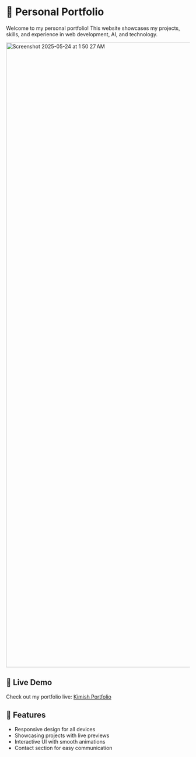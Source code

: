 # 🌟 Personal Portfolio  

Welcome to my personal portfolio! This website showcases my projects, skills, and experience in web development, AI, and technology.  

<img width="1710" alt="Screenshot 2025-05-24 at 1 50 27 AM" src="https://github.com/user-attachments/assets/c5b5019b-1cc4-42c5-a7e4-02f50138b6ff" />

## 🔗 Live Demo  
Check out my portfolio live: [Kimish Portfolio](https://kimish.vercel.app)  

## 🚀 Features  
- Responsive design for all devices  
- Showcasing projects with live previews  
- Interactive UI with smooth animations  
- Contact section for easy communication  
